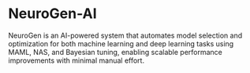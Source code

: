 # NeuroGen-AI
NeuroGen is an AI-powered system that automates model selection and optimization for both machine learning and deep learning tasks using MAML, NAS, and Bayesian tuning, enabling scalable performance improvements with minimal manual effort.
